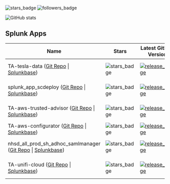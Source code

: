 ![stars_badge](https://img.shields.io/github/stars/livehybrid?affiliations=OWNER&label=Total%20Stars)
![followers_badge](https://img.shields.io/github/followers/livehybrid?label=Followers)

![GitHub stats](https://github-readme-stats.vercel.app/api?username=livehybrid&theme=dark)

## Splunk Apps

| Name                                                                                                                        | Stars                                                                                                                                 | Latest GitHub Version                                                                                                                                                                                                                                                      | Downloads                                         | Cloud Compatible                                                                                                                                                                                                                                               | Compatibility                                                                                                                                                                                                                                  | Last commit                                                                                                                                     |
|-----------------------------------------------------------------------------------------------------------------------------|---------------------------------------------------------------------------------------------------------------------------------------|--------------------------------------------------------------------------------------------------------------------------------------------------------------------------------------------------------------------------------------------------------------|------------------------------------------------------|---------------------------------------------------------------------------------------------------------------------------------------------------------------------------------------------------------------------------------------------------------|----------------------------------------------------------------------------------------------------------------------------------------------------------------------------------------------------------------------------------------------|-------------------------------------------------------------------------------------------------------------------------------------------|
| TA-tesla-data ([Git Repo](https://github.com/livehybrid/TA-tesla-data) \| [Splunkbase](https://splunkbase.splunk.com/app/4660))                                  | ![stars_badge](https://img.shields.io/github/stars/livehybrid/TA-tesla-data?label=)                  | [![release_badge](https://img.shields.io/github/v/release/livehybrid/TA-tesla-data?label=)](https://github.com/livehybrid/TA-tesla-data/releases/latest)                                   | ![Splunkbase Downloads](https://img.shields.io/endpoint?url=https%3A%2F%2Fsplunkbasebadge.livehybrid.com%2Fv1%2Fdownloads%2F4660?1) | ![Cloud Compatible](https://img.shields.io/endpoint?logo=icloud&url=https%3A%2F%2Fsplunkbasebadge.livehybrid.com%2Fv1%2Fsplunkcloud%2F4660) | ![Splunkbase Compatibility](https://img.shields.io/endpoint?url=https%3A%2F%2Fsplunkbasebadge.livehybrid.com%2Fv1%2Flatest_compat%2F4660) | [![Last commit](https://img.shields.io/github/last-commit/livehybrid/TA-tesla-data?label=)](https://github.com/livehybrid/TA-tesla-data) |
| splunk_app_scdeploy ([Git Repo](https://github.com/livehybrid/splunk_app_scdeploy) \| [Splunkbase](https://splunkbase.splunk.com/app/6731))                                  | ![stars_badge](https://img.shields.io/github/stars/livehybrid/splunk_app_scdeploy?label=)                  | [![release_badge](https://img.shields.io/github/v/release/livehybrid/splunk_app_scdeploy?label=)](https://github.com/livehybrid/splunk_app_scdeploy/releases/latest)                                   | ![Splunkbase Downloads](https://img.shields.io/endpoint?url=https%3A%2F%2Fsplunkbasebadge.livehybrid.com%2Fv1%2Fdownloads%2F6731?1) | ![Cloud Compatible](https://img.shields.io/endpoint?logo=icloud&url=https%3A%2F%2Fsplunkbasebadge.livehybrid.com%2Fv1%2Fsplunkcloud%2F6731) | ![Splunkbase Compatibility](https://img.shields.io/endpoint?url=https%3A%2F%2Fsplunkbasebadge.livehybrid.com%2Fv1%2Flatest_compat%2F6731) | [![Last commit](https://img.shields.io/github/last-commit/livehybrid/splunk_app_scdeploy?label=)](https://github.com/livehybrid/splunk_app_scdeploy) |
| TA-aws-trusted-advisor ([Git Repo](https://github.com/livehybrid/TA-aws-trusted-advisor) \| [Splunkbase](https://splunkbase.splunk.com/app/4207))                                  | ![stars_badge](https://img.shields.io/github/stars/livehybrid/TA-aws-trusted-advisor?label=)                  | [![release_badge](https://img.shields.io/github/v/release/livehybrid/TA-aws-trusted-advisor?label=)](https://github.com/livehybrid/TA-aws-trusted-advisor/releases/latest)                                   | ![Splunkbase Downloads](https://img.shields.io/endpoint?url=https%3A%2F%2Fsplunkbasebadge.livehybrid.com%2Fv1%2Fdownloads%2F4207?1) | ![Cloud Compatible](https://img.shields.io/endpoint?logo=icloud&url=https%3A%2F%2Fsplunkbasebadge.livehybrid.com%2Fv1%2Fsplunkcloud%2F4207) | ![Splunkbase Compatibility](https://img.shields.io/endpoint?url=https%3A%2F%2Fsplunkbasebadge.livehybrid.com%2Fv1%2Flatest_compat%2F4207) | [![Last commit](https://img.shields.io/github/last-commit/livehybrid/TA-aws-trusted-advisor?label=)](https://github.com/livehybrid/TA-aws-trusted-advisor) |
| TA-aws-configurator ([Git Repo](https://github.com/livehybrid/TA-aws-configurator) \| [Splunkbase](https://splunkbase.splunk.com/app/XXXX))                                  | ![stars_badge](https://img.shields.io/github/stars/livehybrid/TA-aws-configurator?label=)                  | [![release_badge](https://img.shields.io/github/v/release/livehybrid/TA-aws-configurator?label=)](https://github.com/livehybrid/TA-aws-configurator/releases/latest)                                   | - | ![Cloud Compatible](https://img.shields.io/endpoint?logo=icloud&url=https%3A%2F%2Fsplunkbasebadge.livehybrid.com%2Fv1%2Fsplunkcloud%2FXXXX) | - | [![Last commit](https://img.shields.io/github/last-commit/livehybrid/TA-aws-configurator?label=)](https://github.com/livehybrid/TA-aws-configurator) |         
| nhsd_all_prod_sh_adhoc_samlmanager ([Git Repo](https://github.com/livehybrid/nhsd_all_prod_sh_adhoc_samlmanager) \| [Splunkbase](https://splunkbase.splunk.com/app/4720))                                  | ![stars_badge](https://img.shields.io/github/stars/livehybrid/nhsd_all_prod_sh_adhoc_samlmanager?label=)                  | [![release_badge](https://img.shields.io/github/v/release/livehybrid/nhsd_all_prod_sh_adhoc_samlmanager?label=)](https://github.com/livehybrid/nhsd_all_prod_sh_adhoc_samlmanager/releases/latest)                                   | ![Splunkbase Downloads](https://img.shields.io/endpoint?url=https%3A%2F%2Fsplunkbasebadge.livehybrid.com%2Fv1%2Fdownloads%2F4720?1) | ![Cloud Compatible](https://img.shields.io/endpoint?logo=icloud&url=https%3A%2F%2Fsplunkbasebadge.livehybrid.com%2Fv1%2Fsplunkcloud%2F4720) | ![Splunkbase Compatibility](https://img.shields.io/endpoint?url=https%3A%2F%2Fsplunkbasebadge.livehybrid.com%2Fv1%2Flatest_compat%2F4720) | [![Last commit](https://img.shields.io/github/last-commit/livehybrid/nhsd_all_prod_sh_adhoc_samlmanager?label=)](https://github.com/livehybrid/nhsd_all_prod_sh_adhoc_samlmanager) |
| TA-unifi-cloud ([Git Repo](https://github.com/livehybrid/TA-unifi-cloud) \| [Splunkbase](https://splunkbase.splunk.com/app/7494))                                  | ![stars_badge](https://img.shields.io/github/stars/livehybrid/TA-unifi-cloud?label=)                  | [![release_badge](https://img.shields.io/github/v/release/livehybrid/TA-unifi-cloud?label=)](https://github.com/livehybrid/TA-unifi-cloud/releases/latest) | ![Splunkbase Downloads](https://img.shields.io/endpoint?url=https%3A%2F%2Fsplunkbasebadge.livehybrid.com%2Fv1%2Fdownloads%2F7494?1) | ![Cloud Compatible](https://img.shields.io/endpoint?logo=icloud&url=https%3A%2F%2Fsplunkbasebadge.livehybrid.com%2Fv1%2Fsplunkcloud%2F7494) | ![Splunkbase Compatibility](https://img.shields.io/endpoint?url=https%3A%2F%2Fsplunkbasebadge.livehybrid.com%2Fv1%2Flatest_compat%2F7494) | [![Last commit](https://img.shields.io/github/last-commit/livehybrid/TA-unifi-cloud?label=)](https://github.com/livehybrid/TA-unifi-cloud) |         
